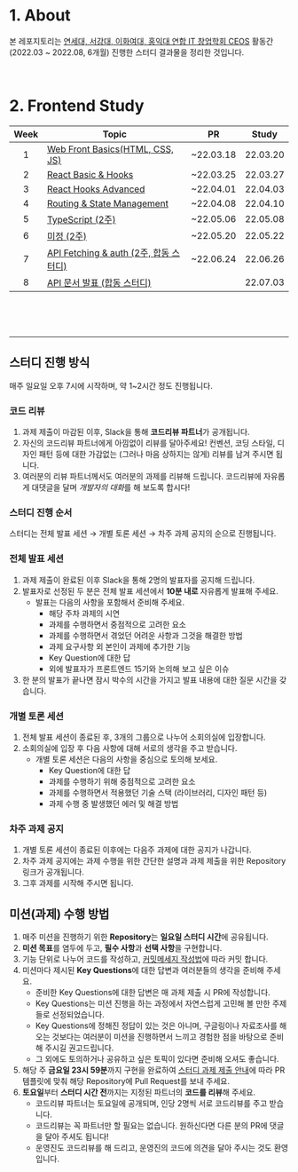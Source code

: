 # 1. About

본 레포지토리는 [연세대, 서강대, 이화여대, 홍익대 연합 IT 창업학회 CEOS](https://www.ceos.or.kr/) 활동간(2022.03 ~ 2022.08, 6개월) 진행한 스터디 결과물을 정리한 것입니다.

<br>

# 2. Frontend Study

| Week | Topic                                      |    PR     |  Study   |
| :--: | ------------------------------------------ | :-------: | :------: |
|  1   | [Web Front Basics(HTML, CSS, JS)](https://github.com/24siefil/CEOS/tree/main/week1)        | ~22.03.18 | 22.03.20 |
|  2   | [React Basic & Hooks](https://github.com/24siefil/CEOS/tree/main/week2)                    | ~22.03.25 | 22.03.27 |
|  3   | [React Hooks Advanced](https://github.com/24siefil/CEOS/tree/main/week3)                   | ~22.04.01 | 22.04.03 |
|  4   | [Routing & State Management](https://github.com/24siefil/CEOS/tree/main/week4)             | ~22.04.08 | 22.04.10 |
|  5   | [TypeScript (2주)](https://github.com/24siefil/CEOS/tree/main/week5)                       | ~22.05.06 | 22.05.08 |
|  6   | [미정 (2주)](https://github.com/24siefil/CEOS/tree/main/week6)                             | ~22.05.20 | 22.05.22 |
|  7   | [API Fetching & auth (2주, 합동 스터디)](https://github.com/24siefil/CEOS/tree/main/week7) | ~22.06.24 | 22.06.26 |
|  8   | [API 문서 발표 (합동 스터디)](https://github.com/24siefil/CEOS/tree/main/week8)            |           | 22.07.03 |

<br>

<br>

<br>

---

## 스터디 진행 방식

매주 일요일 오후 7시에 시작하며, 약 1~2시간 정도 진행됩니다.

### 코드 리뷰

1. 과제 제출이 마감된 이후, Slack을 통해 **코드리뷰 파트너**가 공개됩니다.
2. 자신의 코드리뷰 파트너에게 아낌없이 리뷰를 달아주세요! 컨벤션, 코딩 스타일, 디자인 패턴 등에 대한 가감없는 (그러나 마음 상하지는 않게) 리뷰를 남겨 주시면 됩니다.
3. 여러분의 리뷰 파트너께서도 여러분의 과제를 리뷰해 드립니다. 코드리뷰에 자유롭게 대댓글을 달며 *개발자의 대화*를 해 보도록 합시다!

### 스터디 진행 순서

스터디는 전체 발표 세션 → 개별 토론 세션 → 차주 과제 공지의 순으로 진행됩니다.

### 전체 발표 세션

1. 과제 제출이 완료된 이후 Slack을 통해 2명의 발표자를 공지해 드립니다.
2. 발표자로 선정된 두 분은 전체 발표 세션에서 **10분 내로** 자유롭게 발표해 주세요.
   - 발표는 다음의 사항을 포함해서 준비해 주세요.
     - 해당 주차 과제의 시연
     - 과제를 수행하면서 중점적으로 고려한 요소
     - 과제를 수행하면서 겪었던 어려운 사항과 그것을 해결한 방법
     - 과제 요구사항 외 본인이 과제에 추가한 기능
     - Key Question에 대한 답
     - 외에 발표자가 프론트엔드 15기와 논의해 보고 싶은 이슈
3. 한 분의 발표가 끝나면 잠시 박수의 시간을 가지고 발표 내용에 대한 질문 시간을 갖습니다.

### 개별 토론 세션

1. 전체 발표 세션이 종료된 후, 3개의 그룹으로 나누어 소회의실에 입장합니다.
2. 소회의실에 입장 후 다음 사항에 대해 서로의 생각을 주고 받습니다.
   - 개별 토론 세션은 다음의 사항을 중심으로 토의해 보세요.
     - Key Question에 대한 답
     - 과제를 수행하기 위해 중점적으로 고려한 요소
     - 과제를 수행하면서 적용했던 기술 스택 (라이브러리, 디자인 패턴 등)
     - 과제 수행 중 발생했던 에러 및 해결 방법

### 차주 과제 공지

1. 개별 토론 세션이 종료된 이후에는 다음주 과제에 대한 공지가 나갑니다.
2. 차주 과제 공지에는 과제 수행을 위한 간단한 설명과 과제 제출을 위한 Repository 링크가 공개됩니다.
3. 그후 과제를 시작해 주시면 됩니다.

## 미션(과제) 수행 방법

1. 매주 미션을 진행하기 위한 **Repository**는 **일요일 스터디 시간**에 공유됩니다.
2. **미션 목표**를 염두에 두고, **필수 사항**과 **선택 사항**을 구현합니다.
3. 기능 단위로 나누어 코드를 작성하고, [커밋메세지 작성법](https://meetup.toast.com/posts/106)에 따라 커밋 합니다.
4. 미션마다 제시된 **Key Questions**에 대한 답변과 여러분들의 생각을 준비해 주세요.
   - 준비한 Key Questions에 대한 답변은 매 과제 제출 시 PR에 작성합니다.
   - Key Questions는 미션 진행을 하는 과정에서 자연스럽게 고민해 볼 만한 주제들로 선정되었습니다.
   - Key Questions에 정해진 정답이 있는 것은 아니며, 구글링이나 자료조사를 해 오는 것보다는 여러분이 미션을 진행하면서 느끼고 경험한 점을 바탕으로 준비해 주시길 권고드립니다.
   - 그 외에도 토의하거나 공유하고 싶은 토픽이 있다면 준비해 오셔도 좋습니다.
5. 해당 주 **금요일 23시 59분**까지 구현을 완료하여 [스터디 과제 제출 안내](https://www.notion.so/CEOS-15-7659819349344b6eac055b8093b896f1)에 따라 PR 템플릿에 맞춰 해당 Repository에 Pull Request를 보내 주세요.
6. **토요일**부터 **스터디 시간 전**까지는 지정된 파트너의 **코드를 리뷰**해 주세요.
   - 코드리뷰 파트너는 토요일에 공개되며, 인당 2명씩 서로 코드리뷰를 주고 받습니다.
   - 코드리뷰는 꼭 파트너만 할 필요는 없습니다. 원하신다면 다른 분의 PR에 댓글을 달아 주셔도 됩니다!
   - 운영진도 코드리뷰를 해 드리고, 운영진의 코드에 의견을 달아 주시는 것도 환영입니다.
